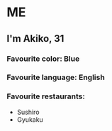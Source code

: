 # ME
## I'm Akiko, 31
### Favourite color: Blue
### Favourite language: English
### Favourite restaurants:
- Sushiro
- Gyukaku
